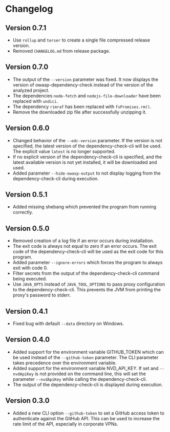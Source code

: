 # Changelog

## Version 0.7.1

- Use `rollup` and `terser` to create a single file compressed release version.
- Removed `CHANGELOG.md` from release package.

## Version 0.7.0

- The output of the `--version` parameter was fixed. It now displays the version of owasp-dependency-check instead of the version of the analyzed project.
- The dependencies `node-fetch` and `nodejs-file-downloader` have been replaced with `undici`.
- The dependency `rimraf` has been replaced with `fsPromises.rm()`.
- Remove the downloaded zip file after successfully unzipping it.

## Version 0.6.0

- Changed behavior of the `--odc-version` parameter. If the version is not specified, the latest version of the dependency-check-cli will be used. The explicit value `latest` is no longer supported.
- If no explicit version of the dependency-check-cli is specified, and the latest available version is not yet installed, it will be downloaded and used.
- Added parameter `--hide-owasp-output` to not display logging from the dependency-check-cli during execution.

## Version 0.5.1

- Added missing shebang which prevented the program from running correctly.

## Version 0.5.0

- Removed creation of a log file if an error occurs during installation.
- The exit code is always not equal to zero if an error occurs. The exit code of the dependency-check-cli will be used as the exit code for this program.
- Added parameter `--ignore-errors` which forces the program to always exit with code 0.
- Filter secrets from the output of the dependency-check-cli command being executed.
- Use `JAVA_OPTS` instead of `JAVA_TOOL_OPTIONS` to pass proxy configuration to the dependency-check-cli. This prevents the JVM from printing the proxy's password to stderr.

## Version 0.4.1

- Fixed bug with default `--data` directory on Windows.

## Version 0.4.0

- Added support for the environment variable GITHUB_TOKEN which can be used instead of the `--github-token` parameter. The CLI parameter takes precedence over the environment variable.
- Added support for the environment variable NVD_API_KEY. If set and `--nvdApiKey` is not provided on the command line, this will set the parameter `--nvdApiKey` while calling the dependency-check-cli.
- The output of the dependency-check-cli is displayed during execution.

## Version 0.3.0

- Added a new CLI option `--github-token` to set a GitHub access token to authenticate against the GitHub API. This can be used to increase the rate limit of the API, especially in corporate VPNs.
